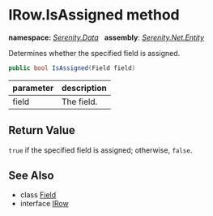# IRow.IsAssigned method
**namespace:** *[Serenity.Data](../../README.md#serenity.data-namespace)*   **assembly**: *[Serenity.Net.Entity](../../README.md)*

Determines whether the specified field is assigned.

```csharp
public bool IsAssigned(Field field)
```

| parameter | description |
| --- | --- |
| field | The field. |

## Return Value

`true` if the specified field is assigned; otherwise, `false`.

## See Also

* class [Field](../Field.md)
* interface [IRow](../IRow.md)